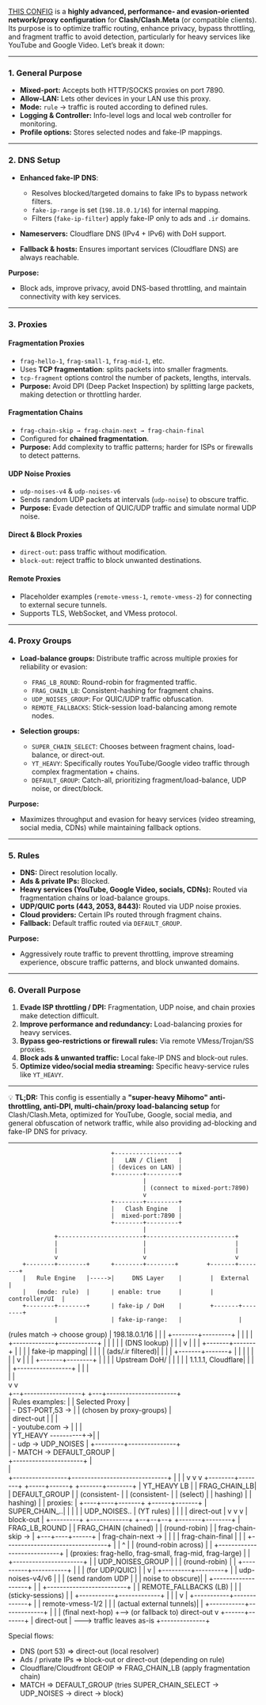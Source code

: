 [THIS CONFIG](https://raw.githubusercontent.com/Kingvornex/Iran-Clash-Serverless/refs/heads/main/config6.yml) is a **highly advanced, performance- and evasion-oriented network/proxy configuration** for **Clash/Clash.Meta** (or compatible clients). Its purpose is to optimize traffic routing, enhance privacy, bypass throttling, and fragment traffic to avoid detection, particularly for heavy services like YouTube and Google Video. Let’s break it down:

---

### **1. General Purpose**

* **Mixed-port:** Accepts both HTTP/SOCKS proxies on port 7890.
* **Allow-LAN:** Lets other devices in your LAN use this proxy.
* **Mode:** `rule` → traffic is routed according to defined rules.
* **Logging & Controller:** Info-level logs and local web controller for monitoring.
* **Profile options:** Stores selected nodes and fake-IP mappings.

---

### **2. DNS Setup**

* **Enhanced fake-IP DNS**:

  * Resolves blocked/targeted domains to fake IPs to bypass network filters.
  * `fake-ip-range` is set (`198.18.0.1/16`) for internal mapping.
  * Filters (`fake-ip-filter`) apply fake-IP only to ads and `.ir` domains.
* **Nameservers:** Cloudflare DNS (IPv4 + IPv6) with DoH support.
* **Fallback & hosts:** Ensures important services (Cloudflare DNS) are always reachable.

**Purpose:**

* Block ads, improve privacy, avoid DNS-based throttling, and maintain connectivity with key services.

---

### **3. Proxies**

#### **Fragmentation Proxies**

* `frag-hello-1`, `frag-small-1`, `frag-mid-1`, etc.
* Uses **TCP fragmentation**: splits packets into smaller fragments.
* `tcp-fragment` options control the number of packets, lengths, intervals.
* **Purpose:** Avoid DPI (Deep Packet Inspection) by splitting large packets, making detection or throttling harder.

#### **Fragmentation Chains**

* `frag-chain-skip → frag-chain-next → frag-chain-final`
* Configured for **chained fragmentation**.
* **Purpose:** Add complexity to traffic patterns; harder for ISPs or firewalls to detect patterns.

#### **UDP Noise Proxies**

* `udp-noises-v4` & `udp-noises-v6`
* Sends random UDP packets at intervals (`udp-noise`) to obscure traffic.
* **Purpose:** Evade detection of QUIC/UDP traffic and simulate normal UDP noise.

#### **Direct & Block Proxies**

* `direct-out`: pass traffic without modification.
* `block-out`: reject traffic to block unwanted destinations.

#### **Remote Proxies**

* Placeholder examples (`remote-vmess-1`, `remote-vmess-2`) for connecting to external secure tunnels.
* Supports TLS, WebSocket, and VMess protocol.

---

### **4. Proxy Groups**

* **Load-balance groups:**
  Distribute traffic across multiple proxies for reliability or evasion:

  * `FRAG_LB_ROUND`: Round-robin for fragmented traffic.
  * `FRAG_CHAIN_LB`: Consistent-hashing for fragment chains.
  * `UDP_NOISES_GROUP`: For QUIC/UDP traffic obfuscation.
  * `REMOTE_FALLBACKS`: Stick-session load-balancing among remote nodes.

* **Selection groups:**

  * `SUPER_CHAIN_SELECT`: Chooses between fragment chains, load-balance, or direct-out.
  * `YT_HEAVY`: Specifically routes YouTube/Google video traffic through complex fragmentation + chains.
  * `DEFAULT_GROUP`: Catch-all, prioritizing fragment/load-balance, UDP noise, or direct/block.

**Purpose:**

* Maximizes throughput and evasion for heavy services (video streaming, social media, CDNs) while maintaining fallback options.

---

### **5. Rules**

* **DNS:** Direct resolution locally.
* **Ads & private IPs:** Blocked.
* **Heavy services (YouTube, Google Video, socials, CDNs):** Routed via fragmentation chains or load-balance groups.
* **UDP/QUIC ports (443, 2053, 8443):** Routed via UDP noise proxies.
* **Cloud providers:** Certain IPs routed through fragment chains.
* **Fallback:** Default traffic routed via `DEFAULT_GROUP`.

**Purpose:**

* Aggressively route traffic to prevent throttling, improve streaming experience, obscure traffic patterns, and block unwanted domains.

---

### **6. Overall Purpose**

1. **Evade ISP throttling / DPI:** Fragmentation, UDP noise, and chain proxies make detection difficult.
2. **Improve performance and redundancy:** Load-balancing proxies for heavy services.
3. **Bypass geo-restrictions or firewall rules:** Via remote VMess/Trojan/SS proxies.
4. **Block ads & unwanted traffic:** Local fake-IP DNS and block-out rules.
5. **Optimize video/social media streaming:** Specific heavy-service rules like `YT_HEAVY`.

---

💡 **TL;DR:**
This config is essentially a **"super-heavy Mihomo" anti-throttling, anti-DPI, multi-chain/proxy load-balancing setup** for Clash/Clash.Meta, optimized for YouTube, Google, social media, and general obfuscation of network traffic, while also providing ad-blocking and fake-IP DNS for privacy.

---

                                 +------------------+
                                 |   LAN / Client   |
                                 | (devices on LAN) |
                                 +--------+---------+
                                          |
                                          | (connect to mixed-port:7890)
                                          v
                                 +--------+---------+
                                 |   Clash Engine   |
                                 |  mixed-port:7890 |
                                 +--------+---------+
                                          |
                 +------------------------+-------------------------+
                 |                        |                         |
                 |                        |                         |
                 v                        v                         v
        +--------+--------+      +--------+--------+        +-------+--------+
        |   Rule Engine   |----->|     DNS Layer    |        |  External      |
        |   (mode: rule)  |      | enable: true     |        | controller/UI  |
        +--------+--------+      | fake-ip / DoH    |        +-------+--------+
                 |               | fake-ip-range:   |                |
   (rules match -> choose group)  | 198.18.0.1/16    |                |
                 |               +--------+---------+                |
                 |                        |                          |
   +-------------+------------+           |                          |
   |                          |           | (DNS lookup)             |
   |                          |           v                          |
   |                          |   +-------+-------+                  |
   |                          |   | fake-ip mapping|                 |
   |                          |   | (ads/.ir filtered)|              |
   |                          |   +-------+-------+                  |
   |                          |           |                          |
   |                          |           v                          |
   |                          |   +-------+--------+                 |
   |                          |   | Upstream DoH/  |                 |
   |                          |   | 1.1.1.1, Cloudflare|              |
   |                          |   +-----------------+                 |
   |                          |                                       
   |                          |                                       
   v                          v                                       
+--+------------------+   +---+----------------------+               
| Rules examples:     |   |         Selected Proxy   |               
| - DST-PORT,53 ->    |   | (chosen by proxy-groups) |               
|   direct-out         |  |                         |               
| - youtube.com ->     |  |                         |               
|   YT_HEAVY ----------+->|                         |               
| - udp -> UDP_NOISES  |   +---------+---------------+               
| - MATCH -> DEFAULT_GROUP         |                               
+----------------------+           |                               
                                   |                               
                 +-----------------+------------------------------+
                 |                 |                              |
                 v                 v                              v
        +--------+--------+  +-----+------+               +-------+--------+
        |   YT_HEAVY LB   |  | FRAG_CHAIN_LB|             |  DEFAULT_GROUP |
        | (consistent-    |  | (consistent- |             |  (select)      |
        |  hashing)       |  |  hashing)    |             |  proxies:      |
        +----+----+-------+  +------+-------+             |  SUPER_CHAIN_..|
             |   |                  |                     |  UDP_NOISES..  |
  (YT rules)  |   |                  |                     |  direct-out     |
             v   v                  v                     |  block-out      |
   +---------+   +------------+  +--+--+--+                +-------+--------+
   | FRAG_LB_ROUND |           | FRAG_CHAIN (chained)          |
   | (round-robin) |           |  frag-chain-skip ->            |
   +---+----+------+           |  frag-chain-next ->            |
       |    |                  |  frag-chain-final              |
       |    |                  +--------------------------------+
       |    |                            ^
       |    | (round-robin across)       |
       |    +----------------------------+
       | (proxies: frag-hello, frag-small, frag-mid, frag-large)
       |
       |                              +----------------------+
       |                              | UDP_NOISES_GROUP     |
       |                              | (round-robin)        |
       |                              +----------+-----------+
       |                                         |
       |                       (for UDP/QUIC)    |
       |                                         v
       |                               +---------+---------+
       |                               | udp-noises-v4/v6  |
       |                               | (send random UDP  |
       |                               |  noise to obscure)|
       |                               +-------------------+
       |
       |                             +-------------------------+
       |                             | REMOTE_FALLBACKS (LB)   |
       |                             | (sticky-sessions)       |
       |                             +-----------+-------------+
       |                                         |
       |                                         v
       |                             +-----------+-------------+
       |                             | remote-vmess-1/2        |
       |                             | (actual external tunnels)|
       |                             +-----------+-------------+
       |                                         |
       | (final next-hop)                         +--> (or fallback to) direct-out
       v
+------+-------+
| direct-out   | ---> traffic leaves as-is
+--------------+

Special flows:
 - DNS (port 53) => direct-out (local resolver)
 - Ads / private IPs => block-out or direct-out (depending on rule)
 - Cloudflare/Cloudfront GEOIP => FRAG_CHAIN_LB (apply fragmentation chain)
 - MATCH => DEFAULT_GROUP (tries SUPER_CHAIN_SELECT -> UDP_NOISES -> direct -> block)
